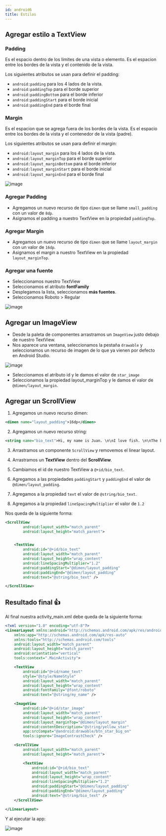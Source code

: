 ```yaml
---
id: android6
title: Estilos
---
```


## Agregar estilo a TextView

### Padding

Es el espacio dentro de los límites de una vista o elemento. Es el espacion entre los bordes de la vista y el contenido de la vista.

Los siguientes atributos se usan para definir el padding:

* `android:padding` para los 4 lados de la vista.
* `android:paddingTop` para el borde superior
* `android:paddingBottom` para el borde inferior
* `android:paddingStart` para el borde inicial
* `android:paddingEnd` para el borde final

### Margin

Es el espacion que se agrega fuera de los bordes de la vista. Es el espacio entre los bordes de la vista y el contenedor de la vista (padre).

Los siguientes atributos se usan para definir el margin:

* `android:layout_margin` para los 4 lados de la vista.
* `android:layout_marginTop` para el borde superior
* `android:layout_marginBottom` para el borde inferior
* `android:layout_marginStart` para el borde inicial
* `android:layout_marginEnd` para el borde final

![image](/img/android/img20.png)

### Agregar Padding

* Agregamos un nuevo recurso de tipo `dimen` que se llame `small_padding` con un valor de `8dp`.
* Asignamos el padding a nuestro TextView en la propiedad `paddingTop`.

### Agregar Margin

* Agregamos un nuevo recurso de tipo `dimen` que se llame `layout_margin` con un valor de `16dp`.
* Asignamos el margin a nuestro TextView en la propiedad `layout_marginTop`.

### Agregar una fuente

* Seleccionamos nuestro TextView
* Seleccionamos el atributo **fontFamily**
* Desplegamos la lista, seleccionamos **más fuentes**.
* Seleccionamos Roboto > Regular

![image](/img/android/img21.png)

## Agregar un ImageView

* Desde la paleta de componentes arrastramos un `ImageView` justo debajo de nuestro TextView.
* Nos aparece una ventana, seleccionamos la pestaña `drawable` y seleccionamos un recurso de imagen de lo que ya vienen por defecto en Android Studio.

![image](/img/android/img22.png)

* Seleccionamos el atributo id y le damos el valor de `star_image`
* Seleccionamos la propiedad layout_marginTop y le damos el valor de `@dimen/layout_margin`.

## Agregar un ScrollView

1. Agregamos un nuevo recurso dimen:

```xml
<dimen name="layout_padding">16dp</dimen>
```

2. Agregamos un nuevo recurso string:

```xml
<string name="bio_text">Hi, my name is Juan. \n\nI love fish. \n\nThe kind that is alive and swims around in an aquarium or river, or a lake, and definitely the ocean. \nFun fact is that I have several aquariums and also a river. \n\nI like eating fish, too. Raw fish. Grilled fish. Smoked fish. Poached fish - not so much. \nAnd sometimes I even go fishing. \nAnd even less sometimes, I actually catch something. \n\nOnce, when I was camping in Canada, and very hungry, I even caught a large salmon with my hands. \n\nI\'ll be happy to teach you how to make your own aquarium. \nYou should ask someone else about fishing, though.\n\n</string>
```

3. Arrastramos un componente `ScrollView` y removemos el linear layout.

4. Arrastramos un **TextView** dentro del **ScrollView**.

5. Cambiamos el id de nuestro TextView a `@+id/bio_text`.

6. Agregamos a las propiedades `paddingStart` y `paddingEnd` el valor de `@dimen/layout_padding`.

7. Agregamos a la propiedad `text` el valor de `@string/bio_text`.

8. Agregamos a la propiedad `lineSpacingMultiplier` el valor de `1.2`

Nos queda de la siguiente forma:

```xml
<ScrollView
        android:layout_width="match_parent"
        android:layout_height="match_parent">


    <TextView
        android:id="@+id/bio_text"
        android:layout_width="match_parent"
        android:layout_height="wrap_content"
        android:lineSpacingMultiplier="1.2"
        android:paddingStart="@dimen/layout_padding"
        android:paddingEnd="@dimen/layout_padding"
        android:text="@string/bio_text" />

</ScrollView>
```

## Resultado final 👍

Al final nuestra activity_main.xml debe queda de la siguiente forma:

```xml
<?xml version="1.0" encoding="utf-8"?>
<LinearLayout xmlns:android="http://schemas.android.com/apk/res/android"
    xmlns:app="http://schemas.android.com/apk/res-auto"
    xmlns:tools="http://schemas.android.com/tools"
    android:layout_width="match_parent"
    android:layout_height="match_parent"
    android:orientation="vertical"
    tools:context=".MainActivity">

    <TextView
        android:id="@+id/name_text"
        style="@style/NameStyle"
        android:layout_width="match_parent"
        android:layout_height="wrap_content"
        android:fontFamily="@font/roboto"
        android:text="@string/my_name" />

    <ImageView
        android:id="@+id/star_image"
        android:layout_width="match_parent"
        android:layout_height="wrap_content"
        android:layout_marginTop="@dimen/layout_margin"
        android:contentDescription="@string/yellow_star"
        app:srcCompat="@android:drawable/btn_star_big_on"
        tools:ignore="ImageContrastCheck" />

    <ScrollView
        android:layout_width="match_parent"
        android:layout_height="match_parent">

        <TextView
            android:id="@+id/bio_text"
            android:layout_width="match_parent"
            android:layout_height="wrap_content"
            android:lineSpacingMultiplier="1.2"
            android:paddingStart="@dimen/layout_padding"
            android:paddingEnd="@dimen/layout_padding"
            android:text="@string/bio_text" />
    </ScrollView>

</LinearLayout>
```

Y al ejecutar la app:

![image](/img/android/img23.png)
